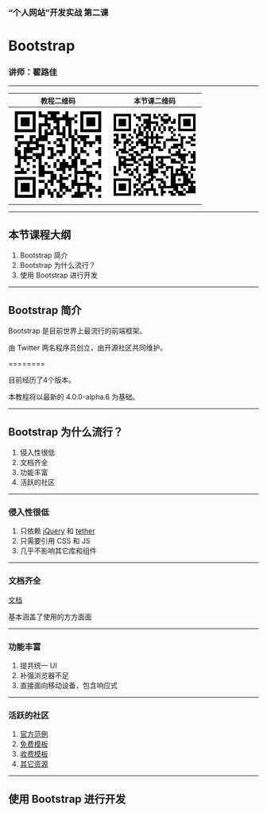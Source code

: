 <!--
title: 第二课：Bootstrap
description: 《“个人网站”开发实战》第二课：Bootstrap。本堂课将介绍目前使用最广的前端框架：Bootstrap。重点讲解如何使用它提高开发效率、如何使用 Bootstrap Grid 进行布局、如何进行适当的二次开发满足需求。
keywords: Bootstrap
thumbnail: http://qiniu.meathill.com/wp-content/uploads/2017/01/IMG_2397-768x432.jpg
-->

### “个人网站”开发实战 第二课
# Bootstrap

### 讲师：翟路佳

--------

| 教程二维码 | 本节课二维码 |
|----|----|
| ![教程网站](../../img/qrcode/home.png) | ![本节课教案](../../img/qrcode/lesson2.png) |
<!-- .element: class="t-a-c" -->

--------

## 本节课程大纲

1. Bootstrap 简介
2. Bootstrap 为什么流行？
3. 使用 Bootstrap 进行开发

--------

## Bootstrap 简介

Bootstrap 是目前世界上最流行的前端框架。

由 Twitter 两名程序员创立，由开源社区共同维护。

========

目前经历了4个版本。

本教程将以最新的 4.0.0-alpha.6 为基础。

--------

## Bootstrap 为什么流行？

1. 侵入性很低
2. 文档齐全
3. 功能丰富
4. 活跃的社区

--------

### 侵入性很低

1. 只依赖 [jQuery](//jquery.com/) 和 [tether](//tether.io/)
2. 只需要引用 CSS 和 JS
3. 几乎不影响其它库和组件

--------

### 文档齐全

[文档](http://www.lofter.com/login?urschecked=true)

基本涵盖了使用的方方面面

--------

### 功能丰富

1. 提共统一 UI
2. 补强浏览器不足
3. 直接面向移动设备，包含响应式

--------

### 活跃的社区

1. [官方范例](https://v4-alpha.getbootstrap.com/examples/)
2. [免费模板](http://bootswatch.com/)
3. [收费模板](https://wrapbootstrap.com/)
4. [其它资源](https://expo.getbootstrap.com/resources/)

--------

## 使用 Bootstrap 进行开发